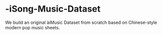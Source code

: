 # -iSong-Music-Dataset
We build an original àiMusic Dataset from scratch based on Chinese-style modern pop music sheets.
